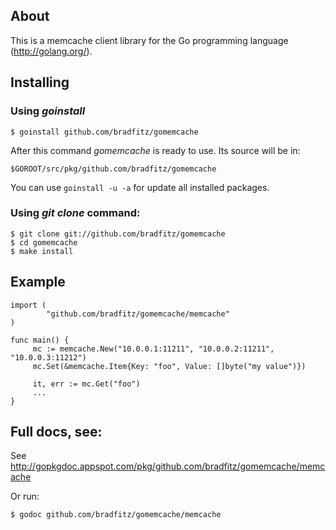 ## About

This is a memcache client library for the Go programming language
(http://golang.org/).

## Installing

### Using *goinstall*

    $ goinstall github.com/bradfitz/gomemcache

After this command *gomemcache* is ready to use. Its source will be in:

    $GOROOT/src/pkg/github.com/bradfitz/gomemcache

You can use `goinstall -u -a` for update all installed packages.

### Using *git clone* command:

    $ git clone git://github.com/bradfitz/gomemcache
    $ cd gomemcache
    $ make install

## Example

    import (
            "github.com/bradfitz/gomemcache/memcache"
    )

    func main() {
         mc := memcache.New("10.0.0.1:11211", "10.0.0.2:11211", "10.0.0.3:11212")
         mc.Set(&memcache.Item{Key: "foo", Value: []byte("my value")})

         it, err := mc.Get("foo")
         ...
    }

## Full docs, see:

See http://gopkgdoc.appspot.com/pkg/github.com/bradfitz/gomemcache/memcache

Or run:

    $ godoc github.com/bradfitz/gomemcache/memcache

